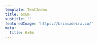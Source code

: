 ```yaml
---
template: TentIndex
title: 6x6m
subtitle: ''
featuredImage: 'https://brincadeira.co/'
meta:
  title: 6x6m
---
```

